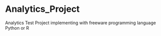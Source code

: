 # Analytics_Project
Analytics Test Project implementing with freeware programming language Python or R
